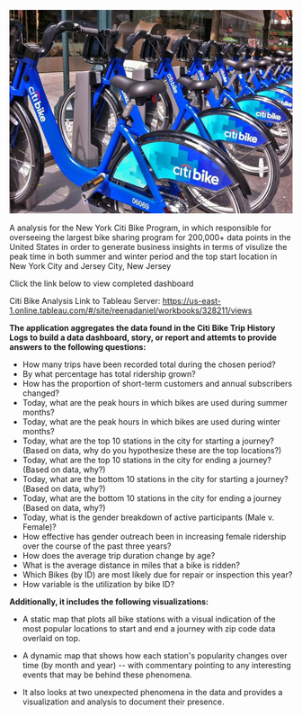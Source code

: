 ![Citi-Bikes](Images/citi-bike-station-bikes.jpg)

A analysis for the New York Citi Bike Program, in which responsible for overseeing the largest bike sharing program for 200,000+ data points in the United States in order to generate business insights in terms of visulize the peak time in both summer and winter period and the top start location in New York City and Jersey City, New Jersey

Click the link below to view completed dashboard

Citi Bike Analysis Link to Tableau Server: https://us-east-1.online.tableau.com/#/site/reenadaniel/workbooks/328211/views

**The application aggregates the data found in the Citi Bike Trip History Logs to build a data dashboard, story, or report and attemts to provide answers to the following questions:**

* How many trips have been recorded total during the chosen period?
* By what percentage has total ridership grown? 
* How has the proportion of short-term customers and annual subscribers changed?
* Today, what are the peak hours in which bikes are used during summer months? 
* Today, what are the peak hours in which bikes are used during winter months?
* Today, what are the top 10 stations in the city for starting a journey? (Based on data, why do you hypothesize these are the top locations?)
* Today, what are the top 10 stations in the city for ending a journey? (Based on data, why?)
* Today, what are the bottom 10 stations in the city for starting a journey? (Based on data, why?)
* Today, what are the bottom 10 stations in the city for ending a journey (Based on data, why?)
* Today, what is the gender breakdown of active participants (Male v. Female)?
* How effective has gender outreach been in increasing female ridership over the course of the past three years?
* How does the average trip duration change by age?
* What is the average distance in miles that a bike is ridden?
* Which Bikes (by ID) are most likely due for repair or inspection this year? 
* How variable is the utilization by bike ID?

**Additionally, it includes the following visualizations:**

* A static map that plots all bike stations with a visual indication of the most popular locations to start and end a journey with zip code data overlaid on top.

* A dynamic map that shows how each station's popularity changes over time (by month and year) -- with commentary pointing to any interesting events that may be behind these phenomena.

* It also looks at two unexpected phenomena in the data and provides a visualization and analysis to document their presence. 
